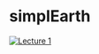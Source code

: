 # simplEarth

[![Lecture 1](https://mybinder.org/badge_logo.svg)](https://mybinder.org/v2/gh/hdrake/simplEarth/main?urlpath=pluto/open?path=1_energy_balance_model.jl)
